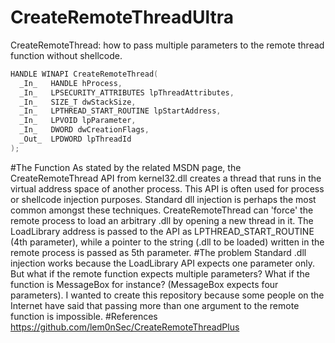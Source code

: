 # CreateRemoteThreadUltra
CreateRemoteThread: how to pass multiple parameters to the remote thread function without shellcode.

```c++
HANDLE WINAPI CreateRemoteThread(
  _In_   HANDLE hProcess,
  _In_   LPSECURITY_ATTRIBUTES lpThreadAttributes,
  _In_   SIZE_T dwStackSize,
  _In_   LPTHREAD_START_ROUTINE lpStartAddress,
  _In_   LPVOID lpParameter,
  _In_   DWORD dwCreationFlags,
  _Out_  LPDWORD lpThreadId
);
```

#The Function
  As stated by the related MSDN page, the CreateRemoteThread API from kernel32.dll 
creates a thread that runs in the virtual address space of another process. This 
API is often used for process or shellcode injection purposes. Standard dll injection
is perhaps the most common amongst these techniques. CreateRemoteThread can 'force'
the remote process to load an arbitrary .dll by opening a new thread in it. 
The LoadLibrary address is passed to the API as LPTHREAD_START_ROUTINE (4th parameter), 
while a pointer to the string (.dll to be loaded) written in the remote process is passed as 5th parameter.
#The problem
  Standard .dll injection works because the LoadLibrary API expects one parameter only. 
But what if the remote function expects multiple parameters?
What if the function is MessageBox for instance? (MessageBox expects four parameters).
I wanted to create this repository because some people on the Internet have said 
that passing more than one argument to the remote function is impossible.
#References
https://github.com/lem0nSec/CreateRemoteThreadPlus
